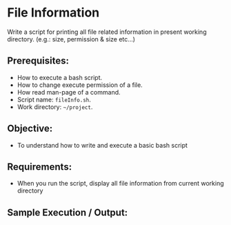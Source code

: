 # File Information

Write a script for printing all file related information in present working directory. (e.g.: size, permission & size etc…)

## Prerequisites:

- How to execute a bash script.
- How to change execute permission of a file.
- How read man-page of a command.
- Script name: `fileInfo.sh`.
- Work directory: `~/project`.

## Objective:

- To understand how to write and execute a basic bash script

## Requirements:

- When you run the script, display all file information from current working directory

## Sample Execution / Output:
